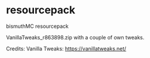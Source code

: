 # resourcepack
bismuthMC resourcepack

VanillaTweaks_r863898.zip with a couple of own tweaks.

Credits:
Vanilla Tweaks: https://vanillatweaks.net/
